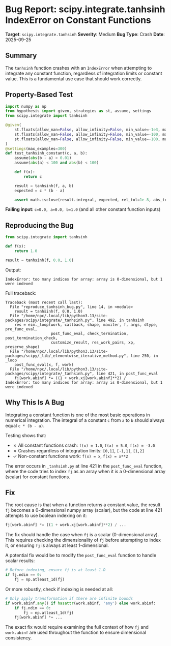 # Bug Report: scipy.integrate.tanhsinh IndexError on Constant Functions

**Target**: `scipy.integrate.tanhsinh`
**Severity**: Medium
**Bug Type**: Crash
**Date**: 2025-09-25

## Summary

The `tanhsinh` function crashes with an `IndexError` when attempting to integrate any constant function, regardless of integration limits or constant value. This is a fundamental use case that should work correctly.

## Property-Based Test

```python
import numpy as np
from hypothesis import given, strategies as st, assume, settings
from scipy.integrate import tanhsinh

@given(
    st.floats(allow_nan=False, allow_infinity=False, min_value=-1e3, max_value=1e3),
    st.floats(allow_nan=False, allow_infinity=False, min_value=-100, max_value=100),
    st.floats(allow_nan=False, allow_infinity=False, min_value=-100, max_value=100)
)
@settings(max_examples=300)
def test_tanhsinh_constant(c, a, b):
    assume(abs(b - a) > 0.01)
    assume(abs(a) < 100 and abs(b) < 100)

    def f(x):
        return c

    result = tanhsinh(f, a, b)
    expected = c * (b - a)

    assert math.isclose(result.integral, expected, rel_tol=1e-8, abs_tol=1e-10)
```

**Failing input**: `c=0.0, a=0.0, b=1.0` (and all other constant function inputs)

## Reproducing the Bug

```python
from scipy.integrate import tanhsinh

def f(x):
    return 1.0

result = tanhsinh(f, 0.0, 1.0)
```

Output:
```
IndexError: too many indices for array: array is 0-dimensional, but 1 were indexed
```

Full traceback:
```
Traceback (most recent call last):
  File "reproduce_tanhsinh_bug.py", line 14, in <module>
    result = tanhsinh(f, 0.0, 1.0)
  File "/home/npc/.local/lib/python3.13/site-packages/scipy/integrate/_tanhsinh.py", line 492, in tanhsinh
    res = eim._loop(work, callback, shape, maxiter, f, args, dtype, pre_func_eval,
                    post_func_eval, check_termination, post_termination_check,
                    customize_result, res_work_pairs, xp, preserve_shape)
  File "/home/npc/.local/lib/python3.13/site-packages/scipy/_lib/_elementwise_iterative_method.py", line 250, in _loop
    post_func_eval(x, f, work)
  File "/home/npc/.local/lib/python3.13/site-packages/scipy/integrate/_tanhsinh.py", line 421, in post_func_eval
    fj[work.abinf] *= ((1 + work.xj[work.abinf]**2) /
IndexError: too many indices for array: array is 0-dimensional, but 1 were indexed
```

## Why This Is A Bug

Integrating a constant function is one of the most basic operations in numerical integration. The integral of a constant `c` from `a` to `b` should always equal `c * (b - a)`.

Testing shows that:
- ✗ All constant functions crash: `f(x) = 1.0`, `f(x) = 5.0`, `f(x) = -3.0`
- ✗ Crashes regardless of integration limits: `[0,1]`, `[-1,1]`, `[1,2]`
- ✓ Non-constant functions work: `f(x) = x`, `f(x) = x**2`

The error occurs in `_tanhsinh.py` at line 421 in the `post_func_eval` function, where the code tries to index `fj` as an array when it is a 0-dimensional array (scalar) for constant functions.

## Fix

The root cause is that when a function returns a constant value, the result `fj` becomes a 0-dimensional numpy array (scalar), but the code at line 421 attempts to use boolean indexing on it:

```python
fj[work.abinf] *= ((1 + work.xj[work.abinf]**2) / ...
```

The fix should handle the case when `fj` is a scalar (0-dimensional array). This requires checking the dimensionality of `fj` before attempting to index it, or ensuring `fj` is always at least 1-dimensional.

A potential fix would be to modify the `post_func_eval` function to handle scalar results:

```python
# Before indexing, ensure fj is at least 1-D
if fj.ndim == 0:
    fj = np.atleast_1d(fj)
```

Or more robustly, check if indexing is needed at all:

```python
# Only apply transformation if there are infinite bounds
if work.abinf.any() if hasattr(work.abinf, 'any') else work.abinf:
    if fj.ndim == 0:
        fj = np.atleast_1d(fj)
    fj[work.abinf] *= ...
```

The exact fix would require examining the full context of how `fj` and `work.abinf` are used throughout the function to ensure dimensional consistency.